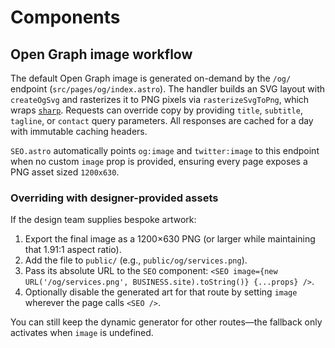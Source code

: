 # Components

## Open Graph image workflow

The default Open Graph image is generated on-demand by the `/og/` endpoint (`src/pages/og/index.astro`). The handler builds an SVG layout with `createOgSvg` and rasterizes it to PNG pixels via `rasterizeSvgToPng`, which wraps [`sharp`](https://sharp.pixelplumbing.com/). Requests can override copy by providing `title`, `subtitle`, `tagline`, or `contact` query parameters. All responses are cached for a day with immutable caching headers.

`SEO.astro` automatically points `og:image` and `twitter:image` to this endpoint when no custom `image` prop is provided, ensuring every page exposes a PNG asset sized `1200x630`.

### Overriding with designer-provided assets

If the design team supplies bespoke artwork:

1. Export the final image as a 1200×630 PNG (or larger while maintaining that 1.91:1 aspect ratio).
2. Add the file to `public/` (e.g., `public/og/services.png`).
3. Pass its absolute URL to the `SEO` component: `<SEO image={new URL('/og/services.png', BUSINESS.site).toString()} {...props} />`.
4. Optionally disable the generated art for that route by setting `image` wherever the page calls `<SEO />`.

You can still keep the dynamic generator for other routes—the fallback only activates when `image` is undefined.
